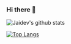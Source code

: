 ### Hi there 👋


![Jaidev's github stats](https://github-readme-stats.vercel.app/api?username=jai2dev&show_icons=true&theme=radical)


[![Top Langs](https://github-readme-stats.vercel.app/api/top-langs/?username=jai2dev&layout=compact)](https://github.com/jai2dev/github-readme-stats)

<!--
**jai2dev/jai2dev** is a ✨ _special_ ✨ repository because its `README.md` (this file) appears on your GitHub profile.

Here are some ideas to get you started:

- 🔭 I’m currently working on ...
- 🌱 I’m currently learning ...
- 👯 I’m looking to collaborate on ...
- 🤔 I’m looking for help with ...
- 💬 Ask me about ...
- 📫 How to reach me: ...
- 😄 Pronouns: ...
- ⚡ Fun fact: ...


-->
